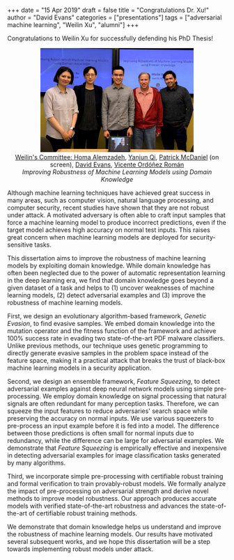 +++
date = "15 Apr 2019"
draft = false
title = "Congratulations Dr. Xu!"
author = "David Evans"
categories = ["presentations"]
tags = ["adversarial machine learning", "Weilin Xu", "alumni"]
+++

Congratulations to Weilin Xu for successfully defending his PhD Thesis!

<center>
<a href="/images/weilin-defense-IMG_4702.jpg"><img src="/images/weilin-defense-IMG_4702-2.jpg" width="70%"> 
<div class="caption">
Weilin's Committee: <A href="http://faculty.virginia.edu/alemzadeh/">Homa Alemzadeh</a>, <a href="https://www.cs.virginia.edu/yanjun/">Yanjun Qi</a>, <a href="http://patrickmcdaniel.org/">Patrick McDaniel</a> (on screen)</a>, <a href="https://www.cs.virginia.edu/evans">David Evans</a>, <a href="http://vicenteordonez.com/">Vicente Ordóñez Román</a>
</center>

<center>
<em>Improving Robustness of Machine Learning Models using Domain Knowledge</em>
</center>

Although machine learning techniques have achieved great success in
many areas, such as computer vision, natural language processing, and
computer security, recent studies have shown that they are not robust
under attack. A motivated adversary is often able to craft input
samples that force a machine learning model to produce incorrect
predictions, even if the target model achieves high accuracy on normal
test inputs. This raises great concern when machine learning models
are deployed for security-sensitive tasks.

This dissertation aims to improve the robustness of machine learning
models by exploiting domain knowledge. While domain knowledge has
often been neglected due to the power of automatic representation
learning in the deep learning era, we find that domain knowledge goes
beyond a given dataset of a task and helps to (1) uncover weaknesses
of machine learning models, (2) detect adversarial examples and (3)
improve the robustness of machine learning models.

First, we design an evolutionary algorithm-based framework,
_Genetic Evasion_, to find evasive samples. We embed domain
knowledge into the mutation operator and the fitness function of the
framework and achieve 100% success rate in evading two
state-of-the-art PDF malware classifiers. Unlike previous methods, our
technique uses genetic programming to directly generate evasive
samples in the problem space instead of the feature space, making it a
practical attack that breaks the trust of black-box machine learning
models in a security application.

Second, we design an ensemble framework, _Feature Squeezing_, to
detect adversarial examples against deep neural network models using
simple pre-processing. We employ domain knowledge on signal processing
that natural signals are often redundant for many perception
tasks. Therefore, we can squeeze the input features to reduce
adversaries' search space while preserving the accuracy on normal
inputs.  We use various squeezers to pre-process an input example
before it is fed into a model. The difference between those
predictions is often small for normal inputs due to redundancy, while
the difference can be large for adversarial examples. We demonstrate
that _Feature Squeezing_ is empirically effective and inexpensive in
detecting adversarial examples for image classification tasks
generated by many algorithms.

Third, we incorporate simple pre-processing with certifiable robust
training and formal verification to train provably-robust models. We
formally analyze the impact of pre-processing on adversarial strength
and derive novel methods to improve model robustness. Our approach
produces accurate models with verified state-of-the-art robustness and
advances the state-of-the-art of certifiable robust training methods.

We demonstrate that domain knowledge helps us understand and improve
the robustness of machine learning models. Our results have motivated
several subsequent works, and we hope this dissertation will be a step
towards implementing robust models under attack.
